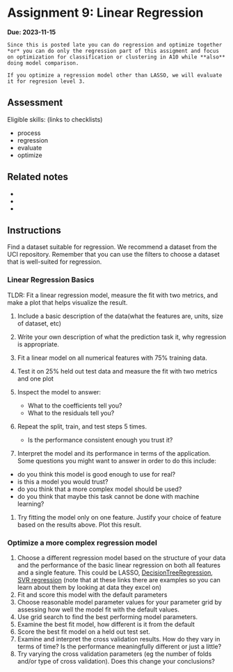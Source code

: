 # Assignment 9: Linear Regression


__Due: 2023-11-15__

```{important}
Since this is posted late you can do regression and optimize together
*or* you can do only the regression part of this assigment and focus on optimization for classification or clustering in A10 while **also** doing model comparison. 

If you optimize a regression model other than LASSO, we will evaluate it for regresion level 3. 
```

## Assessment

Eligible skills: (links to checklists)

- process
- regression
- evaluate
- optimize

## Related notes

- [](../notes/2024-10-29)
- [](../notes/2024-10-31)
- [](../notes/2024-11-06)


## Instructions

Find a dataset suitable for regression. We recommend a dataset from the UCI repository. Remember that you can use the filters to choose a dataset that is well-suited for regression. 

### Linear Regression Basics

TLDR: Fit a linear regression model, measure the fit with two metrics, and make a plot that helps visualize the result.

1. Include a basic description of the data(what the features are, units, size of dataset, etc)
2. Write  your own description of what the prediction task it, why regression is appropriate.
3. Fit a linear model on all numerical features with 75% training data.
4. Test it on 25% held out test data and measure the fit with two metrics and one plot
5. Inspect the model to answer:

    - What to the coefficients tell you?
    - What to the residuals tell you?
6. Repeat the split, train, and test steps 5 times.

    - Is the performance consistent enough you trust it?
7. Interpret the model and its performance in terms of the application. Some questions you might want to answer in order to do this include:

  - do you think this model is good enough to use for real?
  - is this a model you would trust?
  - do you think that a more complex model should be used?
  - do you think that maybe this task cannot be done with machine learning?
1. Try fitting the model only on one feature. Justify your choice of feature based on the results above.  Plot this result.

### Optimize a more complex regression model


1. Choose a different regression model based on the structure of your data and the performance of the basic linear regression on both all features and a single feature. This could be LASSO, [DecisionTreeRegression](https://scikit-learn.org/stable/modules/generated/sklearn.tree.DecisionTreeRegressor.html), [SVR regression](https://scikit-learn.org/stable/auto_examples/svm/plot_svm_regression.html) (note that at these links there are examples so you can learn about them by looking at data they excel on)
2. Fit and score this model with the default parameters
3. Choose reasonable model parameter values for your parameter grid by assessing how well the model fit with the default values.
4. Use grid search to find the best performing model parameters.
5. Examine the best fit model, how different is it from the default
6. Score the best fit model on a held out test set.
7. Examine and interpret the cross validation results. How do they vary in terms of time? Is the performance meaningfully different or just a little?
8. Try varying the cross validation parameters (eg the number of folds and/or type of cross validation). Does this change your conclusions?


